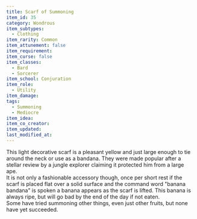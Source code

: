 ```yaml
---
title: Scarf of Summoning
item_id: 35
category: Wondrous
item_subtypes:
  - Clothing
item_rarity: Common
item_attunement: false
item_requirement:
item_curse: false
item_classes:
  - Bard
  - Sorcerer
item_school: Conjuration
item_role:
  - Utility
item_damage:
tags:
  - Summoning
  - Mediocre
item_idea:
item_co_creator:
item_updated:
last_modified_at:
---
```


This light decorative scarf is a pleasant yellow and just large enough to tie around the neck or use as a bandana. They were made popular after a stellar review by a jungle explorer claiming it protected him from a large ape.  
It is not only a fashionable accessory though, once per short rest if the scarf is placed flat over a solid surface and the command word "banana bandana" is spoken a banana appears as the scarf is lifted. This banana is always ripe, but will go bad by the end of the day if not eaten.  
Some have tried summoning other things, even just other fruits, but none have yet succeeded.
